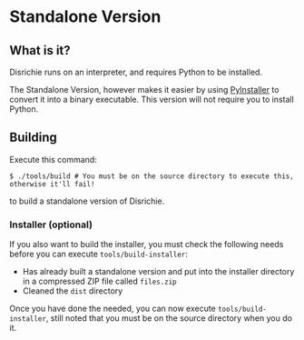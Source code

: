 # Standalone Version
## What is it?
Disrichie runs on an interpreter, and requires Python to be installed.

The Standalone Version, however makes it easier by using [PyInstaller](https://pyinstaller.org) to convert it into a binary executable. This version will not require you to install Python.

## Building
Execute this command:
```shell
$ ./tools/build # You must be on the source directory to execute this, otherwise it'll fail!
```

to build a standalone version of Disrichie.

### Installer (optional)
If you also want to build the installer, you must check the following needs before you can execute `tools/build-installer`:

- Has already built a standalone version and put into the installer directory in a compressed ZIP file called `files.zip`
- Cleaned the `dist` directory

Once you have done the needed, you can now execute `tools/build-installer`, still noted that you must be on the source directory when you do it.